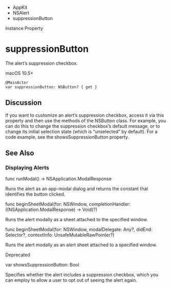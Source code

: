 

- AppKit
- NSAlert
-  suppressionButton 

Instance Property

# suppressionButton

The alert’s suppression checkbox.

macOS 10.5+

``` source
@MainActor
var suppressionButton: NSButton? { get }
```

## Discussion

If you want to customize an alert’s suppression checkbox, access it via this property and then use the methods of the NSButton class. For example, you can do this to change the suppression checkbox’s default message, or to change its initial selection state (which is “unselected” by default). For a code example, see the showsSuppressionButton property.

## See Also

### Displaying Alerts

func runModal() -> NSApplication.ModalResponse

Runs the alert as an app-modal dialog and returns the constant that identifies the button clicked.

func beginSheetModal(for: NSWindow, completionHandler: ((NSApplication.ModalResponse) -> Void)?)

Runs the alert modally as a sheet attached to the specified window.

func beginSheetModal(for: NSWindow, modalDelegate: Any?, didEnd: Selector?, contextInfo: UnsafeMutableRawPointer?)

Runs the alert modally as an alert sheet attached to a specified window.

Deprecated

var showsSuppressionButton: Bool

Specifies whether the alert includes a suppression checkbox, which you can employ to allow a user to opt out of seeing the alert again.

